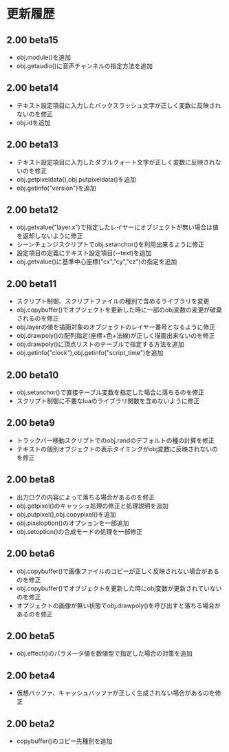 # 更新履歴

## 2.00 beta15 <Badge text='2025/10/12' />

- obj.module()を追加
- obj.getaudio()に音声チャンネルの指定方法を追加

## 2.00 beta14 <Badge text='2025/10/5' />

- テキスト設定項目に入力したバックスラッシュ文字が正しく変数に反映されないのを修正
- obj.idを追加

## 2.00 beta13 <Badge text='2025/9/27' />

- テキスト設定項目に入力したダブルクォート文字が正しく変数に反映されないのを修正
- obj.getpixeldata(),obj.putpixeldata()を追加
- obj.getinfo("version")を追加

## 2.00 beta12 <Badge text='2025/9/21' />

- obj.getvalue("layer.x")で指定したレイヤーにオブジェクトが無い場合は値を返却しないように修正
- シーンチェンジスクリプトでobj.setanchor()を利用出来るように修正
- 設定項目の定義にテキスト設定項目(--text)を追加
- obj.getvalue()に基準中心座標("cx","cy","cz")の指定を追加

## 2.00 beta11 <Badge text='2025/9/13' />

- スクリプト制御、スクリプトファイルの種別で含めるライブラリを変更
- obj.copybuffer()でオブジェクトを更新した時に一部のobj変数の変更が破棄されるのを修正
- obj.layerの値を描画対象のオブジェクトのレイヤー番号となるように修正
- obj.drawpoly()の配列指定(座標+色+法線)が正しく描画出来ないのを修正
- obj.drawpoly()に頂点リストのテーブルで指定する方法を追加
- obj.getinfo("clock"),obj.getinfo("script_time")を追加

## 2.00 beta10 <Badge text='2025/9/7' />

- obj.setanchor()で直接テーブル変数を指定した場合に落ちるのを修正
- スクリプト制御に不要なluaのライブラリ関数を含めないように修正

## 2.00 beta9 <Badge text='2025/8/30' />

- トラックバー移動スクリプトでのobj.randのデフォルトの種の計算を修正
- テキストの個別オブジェクトの表示タイミングがobj変数に反映されないのを修正

## 2.00 beta8 <Badge text='2025/8/24' />

- 出力ログの内容によって落ちる場合があるのを修正
- obj.getpixel()のキャッシュ処理の修正と処理説明を追加
- obj.putpixel(),obj.copypixel()を追加
- obj.pixeloption()のオプションを一部追加
- obj.setoption()の合成モードの処理を一部修正

## 2.00 beta6 <Badge text='2025/8/10' />

- obj.copybuffer()で画像ファイルのコピーが正しく反映されない場合があるのを修正
- obj.copybuffer()でオブジェクトを更新した時にobj変数が更新されていないのを修正
- オブジェクトの画像が無い状態でobj.drawpoly()を呼び出すと落ちる場合があるのを修正

## 2.00 beta5 <Badge text='2025/8/3' />

- obj.effect()のパラメータ値を数値型で指定した場合の対策を追加

## 2.00 beta4 <Badge text='2025/7/27' />

- 仮想バッファ、キャッシュバッファが正しく生成されない場合があるのを修正

## 2.00 beta2 <Badge text='2025/7/12' />

- copybuffer()のコピー先種別を追加
